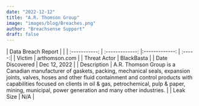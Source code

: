 ```yaml
---
date: "2022-12-12"
title: "A.R. Thomson Group"
image: "images/blog/Breaches.png"
author: "Breachsense Support"
draft: false
---
```


| Data Breach Report           |              | 
| :-----------: | :-------------:     |:-------------:    | :-----:|
| Victim      | arthomson.com      | 
| Threat Actor      | BlackBasta      | 
| Date Discovered      | Dec 12, 2022      | 
| Description      | A.R. Thomson Group is a Canadian manufacturer of gaskets, packing, mechanical seals, expansion joints, valves, hoses and other fluid containment and control products with capabilities focused on clients in oil & gas, petrochemical, pulp & paper, mining, municipal, power generation and many other industries.      | 
| Leak Size      | N/A      | 

